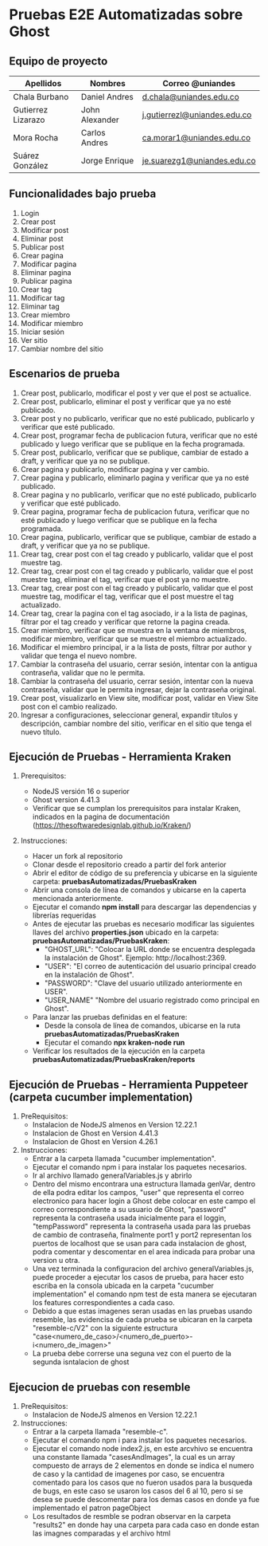 # Pruebas E2E Automatizadas sobre Ghost

## Equipo de proyecto
| Apellidos          | Nombres        | Correo @uniandes             |
| ------------------ | -------------- | ---------------------------- |
| Chala Burbano      | Daniel Andres  | d.chala@uniandes.edu.co      |
| Gutierrez Lizarazo | John Alexander | j.gutierrezl@uniandes.edu.co |
| Mora Rocha         | Carlos Andres  | ca.morar1@uniandes.edu.co    |
| Suárez González    | Jorge Enrique  | je.suarezg1@uniandes.edu.co  |

## Funcionalidades bajo prueba
1. Login
2. Crear post
3. Modificar post
4. Eliminar post
5. Publicar post
6. Crear pagina
7. Modificar pagina
8. Eliminar pagina
9. Publicar pagina
10. Crear tag
11. Modificar tag
12. Eliminar tag
13. Crear miembro
14. Modificar miembro
15. Iniciar sesión
16. Ver sitio
17. Cambiar nombre del sitio

## Escenarios de prueba
1. Crear post, publicarlo, modificar el post y ver que el post se actualice.
2. Crear post, publicarlo, eliminar el post y verificar que ya no esté publicado.
3. Crear post y no publicarlo, verificar que no esté publicado, publicarlo y verificar que esté publicado.
4. Crear post, programar fecha de publicacion futura, verificar que no esté publicado y luego verificar que se publique en la fecha programada.
5. Crear post, publicarlo, verificar que se publique, cambiar de estado a draft, y verificar que ya no se publique.
6. Crear pagina y publicarlo, modificar pagina y ver cambio.
7. Crear pagina y publicarlo, eliminarlo pagina y verificar que ya no esté publicado.
8. Crear pagina y no publicarlo, verificar que no esté publicado, publicarlo y verificar que esté publicado.
9. Crear pagina, programar fecha de publicacion futura, verificar que no esté publicado y luego verificar que se publique en la fecha programada.
10. Crear pagina, publicarlo, verificar que se publique, cambiar de estado a draft, y verificar que ya no se publique.
11. Crear tag, crear post con el tag creado y publicarlo, validar que el post muestre tag.
12. Crear tag, crear post con el tag creado y publicarlo, validar que el post muestre tag, eliminar el tag, verificar que el post ya no muestre.
13. Crear tag, crear post con el tag creado y publicarlo, validar que el post muestre tag, modificar el tag, verificar que el post muestre el tag actualizado.
14. Crear tag, crear la pagina con el tag asociado, ir a la lista de paginas, filtrar por el tag creado y verificar que retorne la pagina creada.
15. Crear miembro, verificar que se muestra en la ventana de miembros, modificar miembro, verificar que se muestre el miembro actualizado.
16. Modificar el miembro principal, ir a la lista de posts, filtrar por author y validar que tenga el nuevo nombre.
17. Cambiar la contraseña del usuario, cerrar sesión, intentar con la antigua contraseña, validar que no le permita.
18. Cambiar la contraseña del usuario, cerrar sesión, intentar con la nueva contraseña, validar que le permita ingresar, dejar la contraseña original.
19. Crear post, visualizarlo en View site, modificar post, validar en View Site post con el cambio realizado.
20. Ingresar a configuraciones, seleccionar general, expandir títulos y descripción, cambiar nombre del sitio, verificar en el sitio que tenga el nuevo título.

## Ejecución de Pruebas - Herramienta Kraken 
1. Prerequisitos:
    - NodeJS versión 16 o superior
    - Ghost version 4.41.3
    - Verificar que se cumplan los prerequisitos para instalar Kraken, indicados en la pagina de documentación (https://thesoftwaredesignlab.github.io/Kraken/)

2. Instrucciones:
    - Hacer un fork al repositorio
    - Clonar desde el repositorio creado a partir del fork anterior
    - Abrir el editor de código de su preferencia y ubicarse en la siguiente carpeta: **pruebasAutomatizadas/PruebasKraken**
    - Abrir una consola de línea de comandos y ubicarse en la caperta mencionada anteriormente.
    - Ejecutar el comando **npm install** para descargar las dependencias y librerías requeridas
    - Antes de ejecutar las pruebas es necesario modificar las siguientes llaves del archivo **properties.json** ubicado en la carpeta: **pruebasAutomatizadas/PruebasKraken**:
        - "GHOST_URL": "Colocar la URL donde se encuentra desplegada la instalación de Ghost". Ejemplo: http://localhost:2369.
        - "USER": "El correo de autenticación del usuario principal creado en la instalación de Ghost".
        - "PASSWORD": "Clave del usuario utilizado anteriormente en USER".
        - "USER_NAME" "Nombre del usuario registrado como principal en Ghost".
    - Para lanzar las pruebas definidas en el feature:
        - Desde la consola de línea de comandos, ubicarse en la ruta **pruebasAutomatizadas/PruebasKraken**
        - Ejecutar el comando **npx kraken-node run**
    - Verificar los resultados de la ejecución en la carpeta **pruebasAutomatizadas/PruebasKraken/reports**

## Ejecución de Pruebas - Herramienta Puppeteer (carpeta cucumber implementation)
1. PreRequisitos: 
    - Instalacion de NodeJS almenos en Version 12.22.1
    - Instalacion de Ghost en Version 4.41.3
    - Instalacion de Ghost en Version 4.26.1
2. Instrucciones:
    - Entrar a la carpeta llamada "cucumber implementation".
    - Ejecutar el comando npm i para instalar los paquetes necesarios.
    - Ir al archivo llamado generalVariables.js y abrirlo
    - Dentro del mismo encontrara una estructura llamada genVar, dentro de ella podra editar los campos, "user" que representa el correo electronico para hacer login a Ghost debe colocar en este campo el correo correspondiente a su usuario de Ghost, "password" representa la contraseña usada inicialmente para el loggin, "tempPassword" representa la contraseña usada para las pruebas de cambio de contraseña, finalmente port1 y port2 representan los puertos de localhost que se usan para cada instalacion de ghost, podra comentar y descomentar en el area indicada para probar una version u otra.
    - Una vez terminada la configuracion del archivo generalVariables.js, puede proceder a ejecutar los casos de prueba, para hacer esto escriba en la consola ubicada en la carpeta "cucumber implementation" el comando npm test de esta manera se ejecutaran los features correspondientes a cada caso.
    - Debido a que estas imagenes seran usadas en las pruebas usando resemble, las evidencisa de cada prueba se ubicaran en la carpeta "resemble-c/V2" con la siguiente estructura "case<numero_de_caso>/<numero_de_puerto>-i<numero_de_imagen>"
    - La prueba debe correrse una seguna vez con el puerto de la segunda isntalacion de ghost

## Ejecucion de pruebas con resemble
1. PreRequisitos: 
    - Instalacion de NodeJS almenos en Version 12.22.1
2. Instrucciones:
    - Entrar a la carpeta llamada "resemble-c".
    - Ejecutar el comando npm i para instalar los paquetes necesarios.
    - Ejecutar el comando node index2.js, en este arcvhivo se encuentra una constante llamada "casesAndImages", la cual es un array compuesto de arrays de 2 elementos en donde se indica el numero de caso y la cantidad de imagenes por caso, se encuentra comentado para los casos que no fueron usados para la busqueda de bugs, en este caso se usaron los casos del 6 al 10, pero si se desea se puede descomentar para los demas casos en donde ya fue implementado el patron pageObject
    - Los resultados de resmble se podran observar en la carpeta "results2" en donde hay una carpeta para cada caso en donde estan las imagnes comparadas y el archivo html

